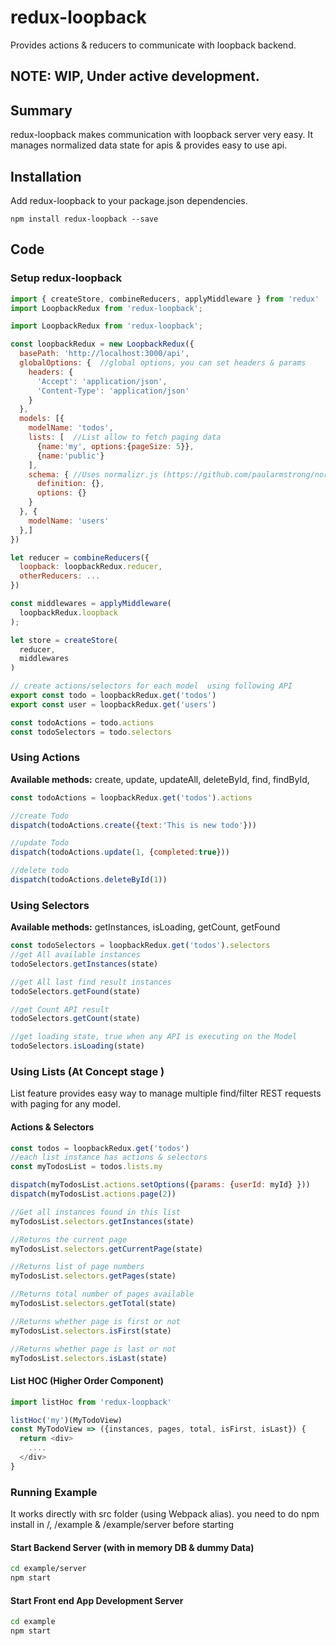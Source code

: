 # redux-loopback
Provides actions & reducers to communicate with loopback backend. 

## NOTE: WIP, Under active development. 

## Summary
redux-loopback makes communication with loopback server very easy. 
It manages normalized data state for apis & provides easy to use api.

## Installation
Add redux-loopback to your package.json dependencies.  

```npm install redux-loopback --save```


## Code

### Setup redux-loopback 

```javascript
import { createStore, combineReducers, applyMiddleware } from 'redux'
import LoopbackRedux from 'redux-loopback';

import LoopbackRedux from 'redux-loopback';

const loopbackRedux = new LoopbackRedux({
  basePath: 'http://localhost:3000/api',  
  globalOptions: {  //global options, you can set headers & params 
    headers: {
      'Accept': 'application/json',
      'Content-Type': 'application/json'
    }
  },
  models: [{ 
    modelName: 'todos',
    lists: [  //List allow to fetch paging data
      {name:'my', options:{pageSize: 5}},
      {name:'public'}
    ],
    schema: { //Uses normalizr.js (https://github.com/paularmstrong/normalizr)
      definition: {},
      options: {}
    }
  }, { 
    modelName: 'users' 
  },]
})

let reducer = combineReducers({
  loopback: loopbackRedux.reducer,
  otherReducers: ...
})

const middlewares = applyMiddleware(
  loopbackRedux.loopback
);

let store = createStore(
  reducer,
  middlewares
)

// create actions/selectors for each model  using following API
export const todo = loopbackRedux.get('todos')
export const user = loopbackRedux.get('users')

const todoActions = todo.actions
const todoSelectors = todo.selectors

```

### Using Actions  
**Available methods:**
create, update, updateAll, deleteById, find, findById, 

```javascript
const todoActions = loopbackRedux.get('todos').actions

//create Todo
dispatch(todoActions.create({text:'This is new todo'}))

//update Todo
dispatch(todoActions.update(1, {completed:true}))

//delete todo
dispatch(todoActions.deleteById(1))
```

### Using Selectors  
**Available methods:**
getInstances, isLoading, getCount, getFound 

```javascript
const todoSelectors = loopbackRedux.get('todos').selectors
//get All available instances
todoSelectors.getInstances(state)

//get All last find result instances
todoSelectors.getFound(state)

//get Count API result
todoSelectors.getCount(state)

//get loading state, true when any API is executing on the Model
todoSelectors.isLoading(state)

```

### Using Lists (At Concept stage )
List feature provides easy way to manage multiple find/filter REST requests with paging for any model.

#### Actions & Selectors
```javascript
const todos = loopbackRedux.get('todos')
//each list instance has actions & selectors
const myTodosList = todos.lists.my

dispatch(myTodosList.actions.setOptions({params: {userId: myId} }))
dispatch(myTodosList.actions.page(2))

//Get all instances found in this list
myTodosList.selectors.getInstances(state)

//Returns the current page
myTodosList.selectors.getCurrentPage(state)

//Returns list of page numbers
myTodosList.selectors.getPages(state)

//Returns total number of pages available
myTodosList.selectors.getTotal(state)

//Returns whether page is first or not
myTodosList.selectors.isFirst(state)

//Returns whether page is last or not
myTodosList.selectors.isLast(state)
```

#### List HOC (Higher Order Component)
```javascript
import listHoc from 'redux-loopback'

listHoc('my')(MyTodoView)
const MyTodoView => ({instances, pages, total, isFirst, isLast}) {
  return <div>
    ....
  </div>
}
```


### Running Example
It works directly with src folder (using Webpack alias).
you need to do npm install in /, /example & /example/server before starting  

#### Start Backend Server (with in memory DB & dummy Data)
```bash
cd example/server
npm start
```

#### Start Front end App Development Server 
```bash
cd example
npm start
```

